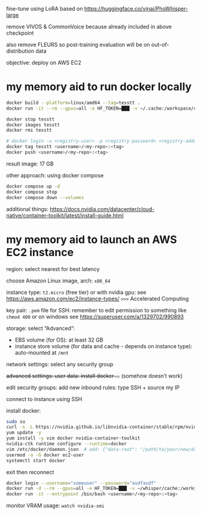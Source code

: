 fine-tune using LoRA based on https://huggingface.co/vinai/PhoWhisper-large

remove VIVOS & CommonVoice because already included in above checkpoint

also remove FLEURS so post-training evaluation will be on out-of-distribution data

objective: deploy on AWS EC2

#  my memory aid to run docker locally

```bash
docker build --platform=linux/amd64 --tag=tesstt .
docker run -it --rm --gpus=all -e HF_TOKEN=███ -v ~/.cache:/workspace/cache -v ~/coder/whisper:/workspace/my-whisper-lora tesstt train.py --help

docker stop tesstt
docker images tesstt
docker rmi tesstt

# docker login -u <registry-user> -p <registry-password> <registry-address>
docker tag tesstt <username>/<my-repo>:<tag>
docker push <username>/<my-repo>:<tag>
```
result image: 17 GB

other approach: using docker compose
```bash
docker compose up -d
docker compose stop
docker compose down --volumes
```
additional things: https://docs.nvidia.com/datacenter/cloud-native/container-toolkit/latest/install-guide.html

# my memory aid to launch an AWS EC2 instance

region: select nearest for best latency

choose Amazon Linux image, arch: `x86_64`

instance type: `t2.micro` (free tier) or with nvidia gpu: see https://aws.amazon.com/ec2/instance-types/ `>>>` Accelerated Computing

key pair: `.pem` file for SSH: remember to edit permission to something like `chmod 400` or on windows see https://superuser.com/a/1329702/990893

storage: select “Advanced”:
- EBS volume (for OS): at least 32 GB
- instance store volume (for data and cache - depends on instance type): auto-mounted at `/mnt`

network settings: select any security group

~~advanced settings: user data: install docker …~~ (somehow doesn’t work)

edit security groups: add new inbound rules: type SSH + source my IP

connect to instance using SSH

install docker:
```bash
sudo su
curl -s -L https://nvidia.github.io/libnvidia-container/stable/rpm/nvidia-container-toolkit.repo > /etc/yum.repos.d/nvidia-container-toolkit.repo
yum update -y
yum install -y vim docker nvidia-container-toolkit
nvidia-ctk runtime configure --runtime=docker
vim /etc/docker/daemon.json  # add: {"data-root": "/path/to/your/new/docker/root"}
usermod -a -G docker ec2-user
systemctl start docker
```
exit then reconnect
```bash
docker login --username="someuser" --password="asdfasdf"
docker run -d --rm --gpus=all -e HF_TOKEN=███ -v ~/whisper/cache:/workspace/cache -v ~/whisper/save:/workspace/my-whisper-lora <username>/<my-repo>:<tag> train.py --help
docker run -it --entrypoint /bin/bash <username>/<my-repo>:<tag>
```
monitor VRAM usage: `watch nvidia-smi`
